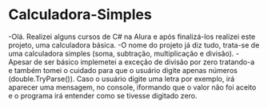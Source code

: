 # Calculadora-Simples

-Olá. Realizei alguns cursos de C# na Alura e após finalizá-los realizei este projeto, uma calculadora básica.
-O nome do projeto já diz tudo, trata-se de uma calculadora simples (soma, subtração, multiplicação e divisão).
-Apesar de ser básico implemetei a exceção de divisão por zero tratando-a e também tomei o cuidado para que o usuário digite apenas números (double.TryParse()). Caso o usuário digite uma letra por exemplo, irá aparecer uma mensagem, no console, iformando que o valor não foi aceito e o programa irá entender como se tivesse digitado zero.
